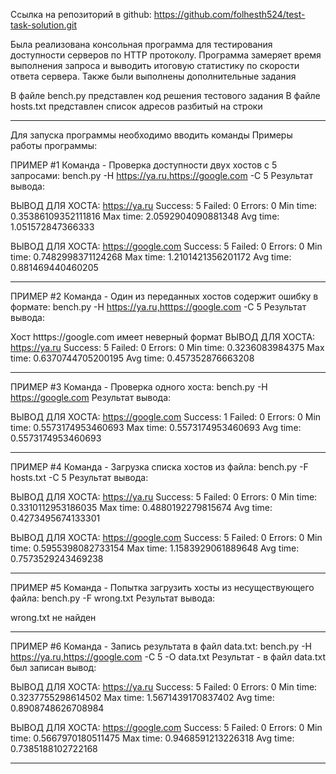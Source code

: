 Ссылка на репозиторий в github:
https://github.com/folhesth524/test-task-solution.git

Была реализована консольная программа для тестирования доступности серверов по HTTP протоколу.
Программа замеряет время выполнения запроса и выводить итоговую статистику по скорости ответа сервера.
Также были выполнены дополнительные задания

В файле bench.py представлен код решения тестового задания
В файле hosts.txt представлен список адресов разбитый на строки


________________________________________________________________________________________________________________________
Для запуска программы необходимо вводить команды
Примеры работы программы:

ПРИМЕР #1
Команда - Проверка доступности двух хостов с 5 запросами:
bench.py -H https://ya.ru,https://google.com -C 5
Результат вывода:

ВЫВОД ДЛЯ ХОСТА: https://ya.ru
Success: 5
Failed: 0
Errors: 0
Min time: 0.35386109352111816
Max time: 2.0592904090881348
Avg time: 1.051572847366333

ВЫВОД ДЛЯ ХОСТА: https://google.com
Success: 5
Failed: 0
Errors: 0
Min time: 0.7482998371124268
Max time: 1.2101421356201172
Avg time: 0.881469440460205

________________________________________________________________________________________________________________________
ПРИМЕР #2
Команда - Один из переданных хостов содержит ошибку в формате:
bench.py -H https://ya.ru,htttps://google.com -C 5
Результат вывода:

Хост htttps://google.com имеет неверный формат
ВЫВОД ДЛЯ ХОСТА: https://ya.ru
Success: 5
Failed: 0
Errors: 0
Min time: 0.3236083984375
Max time: 0.6370744705200195
Avg time: 0.457352876663208

________________________________________________________________________________________________________________________
ПРИМЕР #3
Команда - Проверка одного хоста:
bench.py -H https://google.com
Результат вывода:

ВЫВОД ДЛЯ ХОСТА: https://google.com
Success: 1
Failed: 0
Errors: 0
Min time: 0.5573174953460693
Max time: 0.5573174953460693
Avg time: 0.5573174953460693

________________________________________________________________________________________________________________________
ПРИМЕР #4
Команда - Загрузка списка хостов из файла:
bench.py -F hosts.txt -C 5
Результат вывода:

ВЫВОД ДЛЯ ХОСТА: https://ya.ru
Success: 5
Failed: 0
Errors: 0
Min time: 0.3310112953186035
Max time: 0.4880192279815674
Avg time: 0.4273495674133301

ВЫВОД ДЛЯ ХОСТА: https://google.com
Success: 5
Failed: 0
Errors: 0
Min time: 0.5955398082733154
Max time: 1.1583929061889648
Avg time: 0.7573529243469238

________________________________________________________________________________________________________________________
ПРИМЕР #5
Команда - Попытка загрузить хосты из несуществующего файла:
bench.py -F wrong.txt
Результат вывода:

wrong.txt не найден

________________________________________________________________________________________________________________________
ПРИМЕР #6
Команда - Запись результата в файл data.txt:
bench.py -H https://ya.ru,https://google.com -C 5 -O data.txt
Результат - в файл data.txt был записан вывод:

ВЫВОД ДЛЯ ХОСТА: https://ya.ru
Success: 5
Failed: 0
Errors: 0
Min time: 0.3237755298614502
Max time: 1.5671439170837402
Avg time: 0.8908748626708984

ВЫВОД ДЛЯ ХОСТА: https://google.com
Success: 5
Failed: 0
Errors: 0
Min time: 0.5667970180511475
Max time: 0.9468591213226318
Avg time: 0.7385188102722168

________________________________________________________________________________________________________________________
